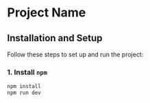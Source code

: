 # Project Name

## Installation and Setup

Follow these steps to set up and run the project:

### 1. Install `npm`

```bash
npm install
npm run dev
```
